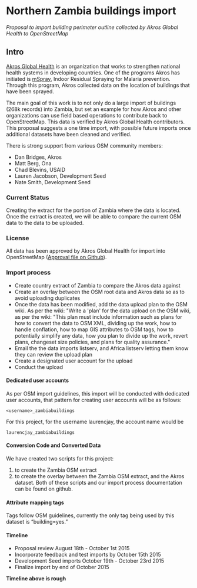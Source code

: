 # Northern Zambia buildings import

*Proposal to import building perimeter outline collected by Akros Global Health to OpenStreetMap*

## Intro

[Akros Global Health](http://akros.com) is an organization that works to strengthen national health systems in developing countries. One of the programs Akros has initiated is [mSpray](http://akros.com/mspray/), Indoor Residual Spraying for Malaria prevention. Through this program, Akros collected data on the location of buildings that have been sprayed. 

The main goal of this work is to not only do a large import of buildings (268k records) into Zambia, but set an example for how Akros and other organizations can use field based operations to contribute back to OpenStreetMap. This data is verified by Akros Global Health contributors. This proposal suggests a one time import, with possible future imports once additional datasets have been cleaned and verified.

There is strong support from various OSM community members: 
  - Dan Bridges, Akros
  - Matt Berg, Ona
  - Chad Blevins, USAID
  - Lauren Jacobson, Development Seed
  - Nate Smith, Development Seed

### Current Status 

Creating the extract for the portion of Zambia where the data is located. Once the extract is created, we will be able to compare the current OSM data to the data to be uploaded.

### License 

All data has been approved by Akros Global Health for import into OpenStreetMap ([Approval file on Github](https://github.com/developmentseed/zambia-buildings-import/blob/master/APPROVAL.md)).

### Import process 
- Create country extract of Zambia to compare the Akros data against
- Create an overlay between the OSM root data and Akros data so as to avoid uploading duplicates
- Once the data has been modified, add the data upload plan to the OSM wiki. As per the wiki: "Write a 'plan' for the data upload on the OSM wiki, as per the wiki: "This plan must include information such as plans for how to convert the data to OSM XML, dividing up the work, how to handle conflation, how to map GIS attributes to OSM tags, how to potentially simplify any data, how you plan to divide up the work, revert plans, changeset size policies, and plans for quality assurance."
- Email the the data imports listserv, and Africa listserv letting them know they can review the upload plan
- Create a designated user account for the upload
- Conduct the upload

#### Dedicated user accounts 

As per OSM import guidelines, this import will be conducted with dedicated user accounts, that pattern for creating user accounts will be as follows: 

    <username>_zambiabuildings

For this project, for the username laurencjay, the account name would be 

    laurencjay_zambiabuildings

#### Conversion Code and Converted Data 

We have created two scripts for this project: 

1) to create the Zambia OSM extract
2) to create the overlay between the Zambia OSM extract, and the Akros dataset. Both of these scripts and our import process documentation can be found on github.

#### Attribute mapping tags 

Tags follow OSM guidelines, currently the only tag being used by this dataset is “building=yes.”

#### Timeline 

- Proposal review August 18th - October 1st 2015
- Incorporate feedback and test imports by October 15th 2015
- Development Seed imports October 19th - October 23rd 2015
- Finalize import by end of October 2015

**Timeline above is rough**